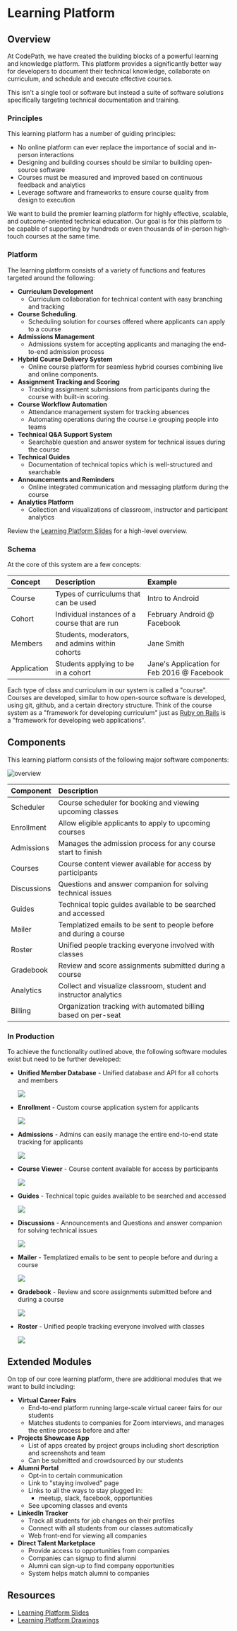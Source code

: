 # Learning Platform

## Overview

At CodePath, we have created the building blocks of a powerful learning and knowledge platform. This platform provides a significantly better way for developers to document their technical knowledge, collaborate on curriculum, and schedule and execute effective courses.

This isn't a single tool or software but instead a suite of software solutions specifically targeting technical documentation and training.

### Principles

This learning platform has a number of guiding principles:

* No online platform can ever replace the importance of social and in-person interactions
* Designing and building courses should be similar to building open-source software
* Courses must be measured and improved based on continuous feedback and analytics
* Leverage software and frameworks to ensure course quality from design to execution

We want to build the premier learning platform for highly effective, scalable, and outcome-oriented technical education. Our goal is for this platform to be capable of supporting by hundreds or even thousands of in-person high-touch courses at the same time.

### Platform

The learning platform consists of a variety of functions and features targeted around the following:

* **Curriculum Development**
  * Curriculum collaboration for technical content with easy branching and tracking
* **Course Scheduling**. 
  * Scheduling solution for courses offered where applicants can apply to a course
* **Admissions Management** 
  * Admissions system for accepting applicants and managing the end-to-end admission process
* **Hybrid Course Delivery System**
  * Online course platform for seamless hybrid courses combining live and online components.
* **Assignment Tracking and Scoring** 
  * Tracking assignment submissions from participants during the course with built-in scoring. 
* **Course Workflow Automation** 
  * Attendance management system for tracking absences
  * Automating operations during the course i.e grouping people into teams
* **Technical Q&A Support System**
  * Searchable question and answer system for technical issues during the course
* **Technical Guides**
  * Documentation of technical topics which is well-structured and searchable
* **Announcements and Reminders**
  * Online integrated communication and messaging platform during the course 
* **Analytics Platform** 
  * Collection and visualizations of classroom, instructor and participant analytics

Review the [Learning Platform Slides](https://docs.google.com/presentation/d/1i5NB29bR9rRNh7tKIVQJMX9kzMps1TmsghueZOryMgo/edit) for a high-level overview.

### Schema

At the core of this system are a few concepts:

| Concept | Description | Example |
| :--- | :--- | :--- |
| Course | Types of curriculums that can be used | Intro to Android |
| Cohort | Individual instances of a course that are run | February Android @ Facebook |
| Members | Students, moderators, and admins within cohorts | Jane Smith |
| Application | Students applying to be in a cohort | Jane's Application for Feb 2016 @ Facebook |

Each type of class and curriculum in our system is called a "course". Courses are developed, similar to how open-source software is developed, using git, github, and a certain directory structure. Think of the course system as a "framework for developing curriculum" just as [Ruby on Rails](http://rubyonrails.org/) is a "framework for developing web applications".

## Components

This learning platform consists of the following major software components:

![overview](http://i.imgur.com/I7bo6ko.png)

| Component | Description |
| :--- | :--- |
| Scheduler | Course scheduler for booking and viewing upcoming classes |
| Enrollment | Allow eligible applicants to apply to upcoming courses |
| Admissions | Manages the admission process for any course start to finish |
| Courses | Course content viewer available for access by participants |
| Discussions | Questions and answer companion for solving technical issues |
| Guides | Technical topic guides available to be searched and accessed |
| Mailer | Templatized emails to be sent to people before and during a course |
| Roster | Unified people tracking everyone involved with classes |
| Gradebook | Review and score assignments submitted during a course |
| Analytics | Collect and visualize classroom, student and instructor analytics |
| Billing | Organization tracking with automated billing based on per-seat |

### In Production

To achieve the functionality outlined above, the following software modules exist but need to be further developed:

* **Unified Member Database** - Unified database and API for all cohorts and members

  ![](http://i.imgur.com/B8fcOiQ.png)

* **Enrollment** - Custom course application system for applicants

  ![](http://i.imgur.com/FjXM3I4.png)

* **Admissions** - Admins can easily manage the entire end-to-end state tracking for applicants

  ![](http://i.imgur.com/6YI9zYU.png)

* **Course Viewer** - Course content available for access by participants

  ![](http://i.imgur.com/tcfAyjM.png)

* **Guides** - Technical topic guides available to be searched and accessed

  ![](http://i.imgur.com/v0ijsL9.png)

* **Discussions** - Announcements and Questions and answer companion for solving technical issues

  ![](http://i.imgur.com/ygO4K8k.png)

* **Mailer** - Templatized emails to be sent to people before and during a course

  ![](http://i.imgur.com/BHXXHYA.png)

* **Gradebook** - Review and score assignments submitted before and during a course

  ![](http://i.imgur.com/urC8JHA.png)

* **Roster** - Unified people tracking everyone involved with classes

  ![](http://i.imgur.com/A3lS3cW.png)

## Extended Modules

On top of our core learning platform, there are additional modules that we want to build including:

* **Virtual Career Fairs**
  * End-to-end platform running large-scale virtual career fairs for our students
  * Matches students to companies for Zoom interviews, and manages the entire process before and after
* **Projects Showcase App**
  * List of apps created by project groups including short description and screenshots and team
  * Can be submitted and crowdsourced by our students 
* **Alumni Portal**
  * Opt-in to certain communication
  * Link to "staying involved" page
  * Links to all the ways to stay plugged in:
    * meetup, slack, facebook, opportunities
  * See upcoming classes and events
* **LinkedIn Tracker**
  * Track all students for job changes on their profiles
  * Connect with all students from our classes automatically
  * Web front-end for viewing all companies
* **Direct Talent Marketplace**
  * Provide access to opportunities from companies
  * Companies can signup to find alumni
  * Alumni can sign-up to find company opportunities
  * System helps match alumni to companies

## Resources

* [Learning Platform Slides](https://docs.google.com/presentation/d/1i5NB29bR9rRNh7tKIVQJMX9kzMps1TmsghueZOryMgo/edit)
* [Learning Platform Drawings](https://docs.google.com/presentation/d/1JXwY3e9sBs1438MzYHgRx5tjgCeZwl2SjF3arTggqOQ/edit#slide=id.g77656ad78_0_5)

